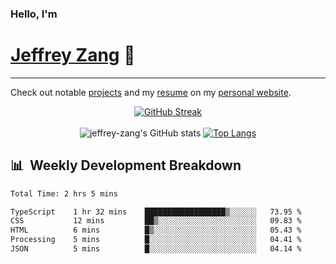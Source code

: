
### Hello, I'm 
# [Jeffrey Zang](https://www.linkedin.com/in/jeffreyzang/) 🦀

---

Check out notable [projects](https://jeffz.dev/projects) and my [resume](https://jeffz.dev/resume) on my [personal website](https://jeffz.dev/).

<div align = 'center'>

[![GitHub Streak](https://github-readme-streak-stats.herokuapp.com/?user=jeffrey-zang&theme=tokyonight)](https://git.io/streak-stats)
<br></br>
![jeffrey-zang's GitHub stats](https://github-readme-stats.vercel.app/api?username=jeffrey-zang&show_icons=true&theme=tokyonight&hide_rank=true&hide=stars) 
[![Top Langs](https://github-readme-stats.vercel.app/api/top-langs/?username=jeffrey-zang&hide=ShaderLab,HLSL&layout=compact&theme=tokyonight)](https://github.com/anuraghazra/github-readme-stats)

</div>

## 📊 &nbsp;Weekly Development Breakdown
<!--START_SECTION:waka-->

```txt
Total Time: 2 hrs 5 mins

TypeScript    1 hr 32 mins    ██████████████████▒░░░░░░   73.95 %
CSS           12 mins         ██▒░░░░░░░░░░░░░░░░░░░░░░   09.83 %
HTML          6 mins          █▒░░░░░░░░░░░░░░░░░░░░░░░   05.43 %
Processing    5 mins          █░░░░░░░░░░░░░░░░░░░░░░░░   04.41 %
JSON          5 mins          █░░░░░░░░░░░░░░░░░░░░░░░░   04.14 %
```

<!--END_SECTION:waka-->

